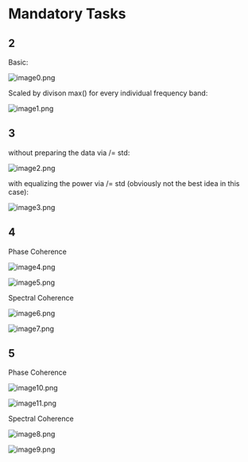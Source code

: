 # Mandatory Tasks

## 2 

Basic: 

![image0.png](image0.png)

Scaled by divison max() for every individual frequency band:

![image1.png](image1.png)

## 3

without preparing the data via /= std: 

![image2.png](image2.png)

with equalizing the power via /= std (obviously not the best idea in this case):

![image3.png](image3.png)

## 4

Phase Coherence

![image4.png](image4.png)


![image5.png](image5.png)

Spectral Coherence

![image6.png](image6.png)


![image7.png](image7.png)

## 5

Phase Coherence

![image10.png](image10.png)


![image11.png](image11.png)


Spectral Coherence

![image8.png](image8.png)


![image9.png](image9.png)


